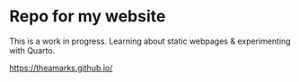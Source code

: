 # Repo for my website

This is a work in progress. Learning about static webpages & experimenting with Quarto.

<https://theamarks.github.io/>

